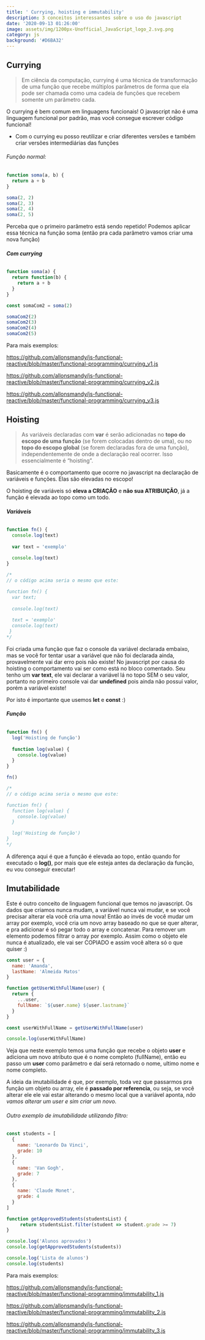 ```yaml
---
title: ' Currying, hoisting e immutability'
description: 3 conceitos interessantes sobre o uso do javascript
date: '2020-09-13 01:26:00'
image: assets/img/1200px-Unofficial_JavaScript_logo_2.svg.png
category: js
background: '#D6BA32'
---
```

## Currying

> Em ciência da computação, currying é uma técnica de transformação de uma função que recebe múltiplos parâmetros de forma que ela pode ser chamada como uma cadeia de funções que recebem somente um parâmetro cada. 

O currying é bem comum em linguagens funcionais! O javascript não é uma linguagem funcional por padrão, mas você consegue escrever código funcional!

* Com o currying eu posso reutilizar e criar diferentes versões e também criar versões intermediárias das funções

###### Função normal:

```javascript
function soma(a, b) {
  return a + b
}

soma(2, 2)
soma(2, 3)
soma(2, 4)
soma(2, 5)
```

Perceba que o primeiro parâmetro está sendo repetido! Podemos aplicar essa técnica na função soma (então pra cada parâmetro vamos criar uma nova função)

###### **Com currying**

```javascript
function soma(a) {
  return function(b) {
    return a + b
  }
}

const somaCom2 = soma(2)

somaCom2(2)
somaCom2(3)
somaCom2(4)
somaCom2(5)
```

Para mais exemplos:

<https://github.com/allonsmandy/js-functional-reactive/blob/master/functional-programming/currying_v1.js>

<https://github.com/allonsmandy/js-functional-reactive/blob/master/functional-programming/currying_v2.js>

<https://github.com/allonsmandy/js-functional-reactive/blob/master/functional-programming/currying_v3.js>

## Hoisting

> As variáveis declaradas com **var** é serão adicionadas no **topo do escopo de uma função** (se forem colocadas dentro de uma), ou no **topo do escopo global** (se forem declaradas fora de uma função), independentemente de onde a declaração real ocorrer. Isso essencialmente é “hoisting”.

Basicamente é o comportamento que ocorre no javascript na declaração de variáveis e funções. Elas são elevadas no escopo!

O hoisting de variáveis só **eleva a CRIAÇÃO** e **não sua ATRIBUIÇÃO**, já a função é elevada ao topo como um todo. 

###### **Variáveis**

```javascript
function fn() {
  console.log(text)
  
  var text = 'exemplo'
  
  console.log(text)
}

/*
// o código acima seria o mesmo que este:

function fn() {
  var text;
  
  console.log(text)
  
  text = 'exemplo'
  console.log(text)
 }
*/
```

Foi criada uma função que faz o console da variável declarada embaixo, mas se você for tentar usar a variável que não foi declarada ainda, provavelmente vai dar erro pois não existe! No javascript por causa do hoisting o comportamento vai ser como está no bloco comentado. Seu tenho um **var text**, ele vai declarar a variável lá no topo SEM o seu valor, portanto no primeiro console vai dar **undefined** pois ainda não possui valor, porém a variável existe!

Por isto é importante que usemos **let** e **const** :)

###### **Função**

```javascript
function fn() {
  log('Hoisting de função')
  
  function log(value) {
    console.log(value)
  }
}

fn()

/*
// o código acima seria o mesmo que este:

function fn() {
  function log(value) {
    console.log(value)
  }

  log('Hoisting de função')
}
*/
```

A diferença aqui é que a função é elevada ao topo, então quando for executado o **log()**, por mais que ele esteja antes da declaração da função, eu vou conseguir executar!

## Imutabilidade

Este é outro conceito de linguagem funcional que temos no javascript. Os dados que criamos nunca mudam, a variável nunca vai mudar, e se você precisar alterar ela você cria uma nova! Então ao invés de você mudar um array por exemplo, você cria um novo array baseado no que se quer alterar, e pra adicionar é só pegar todo o array e concatenar. Para remover um elemento podemos filtrar o array por exemplo. Assim como o objeto ele nunca é atualizado, ele vai ser COPIADO e assim você altera só o que quiser :)

```javascript
const user = {
  name: 'Amanda',
  lastName: 'Almeida Matos'
}

function getUserWithFullName(user) {
  return {
    ...user,
    fullName: `${user.name} ${user.lastname}`
  }
}

const userWithFullName = getUserWithFullName(user)

console.log(userWithFullName)
```

Veja que neste exemplo temos uma função que recebe o objeto **user** e adiciona um novo atributo que é o nome completo (fullName), então eu passo um **user** como parâmetro e daí será retornado o nome, ultimo nome e nome completo. 

A ideia da imutabilidade é que, por exemplo, toda vez que passarmos pra função um objeto ou array, ele é **passado por referencia**, ou seja, se você alterar ele ele vai estar alterando o mesmo local que a variável aponta, *não vamos alterar um user e sim criar um novo.*

###### Outro exemplo de imutabilidade utilizando filtro:

```javascript
const students = [
  {
    name: 'Leonardo Da Vinci',
    grade: 10
  },
  {
    name: 'Van Gogh',
    grade: 7
  },
  {
    name: 'Claude Monet',
    grade: 4
  }
]

function getApprovedStudents(studentsList) {
     return studentsList.filter(student => student.grade >= 7)
}

console.log('Alunos aprovados')
console.log(getApprovedStudents(students))

console.log('Lista de alunos')
console.log(students)
```

Para mais exemplos:

<https://github.com/allonsmandy/js-functional-reactive/blob/master/functional-programming/immutability_1.js>

<https://github.com/allonsmandy/js-functional-reactive/blob/master/functional-programming/immutability_2.js>

<https://github.com/allonsmandy/js-functional-reactive/blob/master/functional-programming/immutability_3.js>
